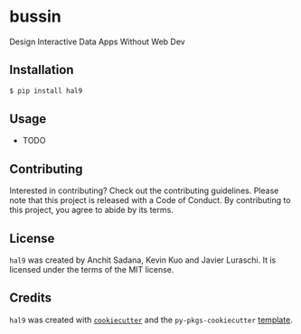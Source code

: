 # bussin

Design Interactive Data Apps Without Web Dev

## Installation

```bash
$ pip install hal9
```

## Usage

- TODO

## Contributing

Interested in contributing? Check out the contributing guidelines. Please note that this project is released with a Code of Conduct. By contributing to this project, you agree to abide by its terms.

## License

`hal9` was created by Anchit Sadana, Kevin Kuo and Javier Luraschi. It is licensed under the terms of the MIT license.

## Credits

`hal9` was created with [`cookiecutter`](https://cookiecutter.readthedocs.io/en/latest/) and the `py-pkgs-cookiecutter` [template](https://github.com/py-pkgs/py-pkgs-cookiecutter).
